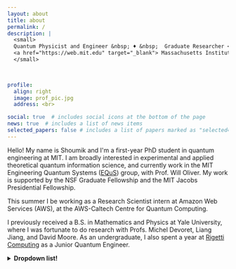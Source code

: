 ```yaml
---
layout: about
title: about
permalink: /
description: |
  <small>
  Quantum Physicist and Engineer &nbsp; ♦ &nbsp;  Graduate Researcher <br>
  <a href="https://web.mit.edu" target="_blank"> Massachusetts Institute of Technology (MIT); Cambridge, MA </a>
  </small>
  


profile:
  align: right
  image: prof_pic.jpg
  address: <br>

social: true  # includes social icons at the bottom of the page
news: true  # includes a list of news items
selected_papers: false # includes a list of papers marked as "selected={true}"
---
```



Hello! My name is Shoumik and I'm a first-year PhD student in quantum engineering at MIT. I am broadly interested in experimental and applied theoretical quantum information science, and currently work in the MIT Engineering Quantum Systems ([EQuS](https://equs.mit.edu/)) group, with Prof. Will Oliver. My work is supported by the NSF Graduate Fellowship and the MIT Jacobs Presidential Fellowship.

This summer I be working as a Research Scientist intern at Amazon Web Services (AWS), at the AWS-Caltech Centre for Quantum Computing.

I previously received a B.S. in Mathematics and Physics at Yale University, where I was fortunate to do research with Profs. Michel Devoret, Liang Jiang, and David Moore. As an undergraduate, I also spent a year at [Rigetti Computing](https://www.rigetti.com/) as a Junior Quantum Engineer.



<details>
  <summary> <b>  Dropdown list!</b> </summary>
<p>
<br>
<b>Undergraduates at McGill:</b>
I welcome these emails, but they should include a CV, research interests, list of relevant course work, a transcript, and your programming experience. The subject line should contain the word "consideration for undergraduate research project" to indicate these instructions have been read.
<br/>
</p>

</details>
<br>